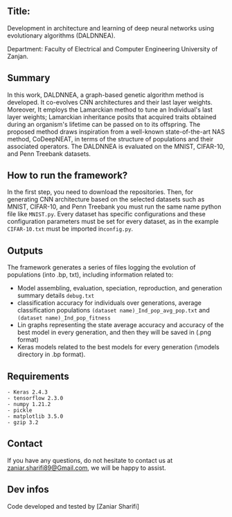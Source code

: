 ## Title: 
Development in architecture and learning of deep neural networks using evolutionary algorithms (DALDNNEA).

Department: Faculty of Electrical and Computer Engineering University of Zanjan.

## Summary

In this work, DALDNNEA, a graph-based genetic algorithm method is developed. 
It co-evolves CNN architectures and their last layer weights. 
Moreover, It employs the Lamarckian method to tune an Individual's last layer weights; Lamarckian inheritance posits
that acquired traits obtained during an organism's lifetime can be passed on to its offspring. 
The proposed method draws inspiration from a well-known state-of-the-art NAS method, CoDeepNEAT, in terms of the structure of populations 
and their associated operators. The DALDNNEA is evaluated on the MNIST, CIFAR-10, and Penn Treebank datasets.


## How to run the framework?


In the first step, you need to download the repositories. 
Then, for generating CNN architecture based on the selected datasets such as MNIST, CIFAR-10, 
and Penn Treebank you must run the same name python file like ``MNIST.py``. 
Every dataset has specific configurations and these configuration parameters 
must be set for every dataset, as in the example ``CIFAR-10.txt`` must be imported in``config.py``.

## Outputs

The framework generates a series of files logging the evolution of populations (into .bp, txt), including information related to:
- Model assembling, evaluation, speciation, reproduction, and generation summary details  ``debug.txt``
- classification accuracy for individuals over generations, average classification populations ``(dataset name)_Ind_pop_avg_pop.txt`` and ``(dataset name)_Ind_pop_fitness ``
- Lin graphs representing the state average accuracy and accuracy of the best model in every generation, and 
then they will be saved in (.png format)
- Keras models related to the best models for every generation (\models directory in .bp format).

## Requirements
```
- Keras 2.4.3
- tensorflow 2.3.0
- numpy 1.21.2
- pickle
- matplotlib 3.5.0
- gzip 3.2
```

## Contact
If you have any questions, do not hesitate to contact us at zaniar.sharifi89@Gmail.com, we will be happy to assist.

## Dev infos
Code developed and tested by [Zaniar Sharifi]
